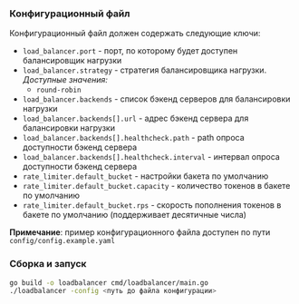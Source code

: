 ### Конфигурационный файл
Конфигурационный файл должен содержать следующие ключи:
- `load_balancer.port` - порт, по которому будет доступен балансировщик нагрузки
- `load_balancer.strategy` - стратегия балансировщика нагрузки. *Доступные значения:*
  - `round-robin`
- `load_balancer.backends` - список бэкенд серверов для балансировки нагрузки
- `load_balancer.backends[].url` - адрес бэкенд сервера для балансировки нагрузки
- `load_balancer.backends[].healthcheck.path` - path опроса доступности бэкенд сервера
- `load_balancer.backends[].healthcheck.interval` - интервал опроса доступности бэкенд сервера
- `rate_limiter.default_bucket` - настройки бакета по умолчанию 
- `rate_limiter.default_bucket.capacity` - количество токенов в бакете по умолчанию
- `rate_limiter.default_bucket.rps` - скорость пополнения токенов в бакете по умолчанию (поддерживает десятичные числа)

**Примечание**: пример конфигурационного файла доступен по пути `config/config.example.yaml`

### Сборка и запуск
```bash 
go build -o loadbalancer cmd/loadbalancer/main.go
./loadbalancer -config <путь до файла конфигурации>
```
